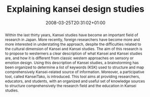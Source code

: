 ---
members: ["PLevy"]
slug: explaining-kansei-design-studies
title: "Explaining kansei design studies"
layout: single
searchFilter: Publication
searchWeight: 8
publitype: inproceedings
subsection: conference
kansei: true
researchpage: true
institution:
    logo: Tsukuba
    short: 'U. of Tsukuba'
    web: "https://www.tsukuba.ac.jp/"
    name: "University of Tsukuba"
research: 
    -  kansei
chaire: false
date: 2008-03-25T20:31:02+01:00
citation:
    authors:
        1: ["Levy", "Pierre", "P."]
        2: ["Nakamori", "Shiho", "S."]
        3: ["Yamanaka", "Toshimasa", "T."]
    year: 2008
    title: "Explaining kansei design studies"
    proceedings: "the Proceedings of Design and Emotion Conference 2008 - D&E08"
    editors:
        1: ["Desmet", "Peter", "P.M.A."]
        2: ["Tsvetanova", "P.", "P."]
        3: ["Hekkert", "Paul", "P."]
        4: ["Justice", "L.", "L."]
    firstpage: "online"
    publisher: ["School of Design, The Hong Kong Polytechnic University", "Hong-Kong"]
reference: "Lévy, P., Nakamori, S., & Yamanaka, T. (2008). Explaining kansei design studies. In P.M.A., Desmet, S., Tsvetanova, P., Hekkert, & L., Justice (Eds.), the Proceedings of Design and Emotion Conference 2008 - D&E08. Hong-Kong: School of Design, The Hong Kong Polytechnic University."
abstract: "Within the last thirty years, Kansei studies have become an important field of research in Japan. More recently, foreign researchers have become more and more interested in understating the approach, despite the difficulties related to the cultural dimension of Kansei and Kansei studies. The aim of this research is to propose to westerners a clear description of what Kansei and Kansei studies are, and how it is different from classic western approaches on sensory or emotion design. Using this description of Kansei studies, a brainstorming has been organized to determine a list of keywords (KSK) used to structure and map comprehensively Kansei-related source of information. Moreover, a participative tool, called KanseiTako, is introduced. This tool aims at providing researchers, educators, and students, with an organized and useful set of knowledge sources to structure comprehensively the research field and the education in Kansei studies."
link:
    1: ["paper", "paper", "https://1drv.ms/b/s!AnQx_v88q65Qv4Q79xwN55NH20uTPA?e=v3JedJ"]
---